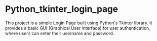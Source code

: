 # Python_tkinter_login_page
This project is a simple Login Page built using Python's Tkinter library.
It provides a basic GUI (Graphical User Interface) for user authentication, where users can enter their username and password.
